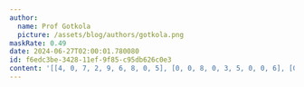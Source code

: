 ```yaml
---
author:
  name: Prof Gotkola
  picture: /assets/blog/authors/gotkola.png
maskRate: 0.49
date: 2024-06-27T02:00:01.780080
id: f6edc3be-3428-11ef-9f85-c95db626c0e3
content: '[[4, 0, 7, 2, 9, 6, 8, 0, 5], [0, 0, 8, 0, 3, 5, 0, 0, 6], [0, 0, 6, 1, 4, 0, 7, 0, 9], [3, 0, 0, 9, 0, 0, 0, 7, 2], [0, 5, 0, 6, 8, 7, 0, 9, 4], [0, 6, 9, 0, 2, 0, 0, 1, 8], [6, 4, 0, 0, 0, 0, 0, 8, 7], [2, 7, 0, 8, 0, 9, 0, 0, 3], [0, 0, 0, 0, 7, 3, 0, 0, 0]]'
---
```

